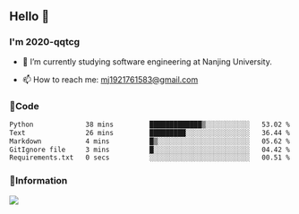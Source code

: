 ## Hello 👋


### I'm 2020-qqtcg

- 🔭 I’m currently studying software engineering at Nanjing University. 
<!-- - 🌱 I’m currently learning MLsys and -->
<!-- - 👯 I’m looking to collaborate on ... -->
<!-- - 🤔 I’m looking for help with ... -->
<!-- - 💬 Ask me about ... -->
- 📫 How to reach me: mj1921761583@gmail.com
<!-- - 😄 Pronouns: ... -->
<!-- - ⚡ Fun fact: ... -->

### 🌱Code
<!--START_SECTION:waka-->

```txt
Python             38 mins         █████████████▒░░░░░░░░░░░   53.02 %
Text               26 mins         █████████░░░░░░░░░░░░░░░░   36.44 %
Markdown           4 mins          █▒░░░░░░░░░░░░░░░░░░░░░░░   05.62 %
GitIgnore file     3 mins          █░░░░░░░░░░░░░░░░░░░░░░░░   04.42 %
Requirements.txt   0 secs          ░░░░░░░░░░░░░░░░░░░░░░░░░   00.51 %
```

<!--END_SECTION:waka-->

### 💬Information
![](https://github-readme-stats.vercel.app/api?username=2020-qqtcg&theme=buefy&hide_border=false)


<!-- <div align="center"> <img src="https://github-readme-activity-graph.vercel.app/graph?username=2020-qqtcg&theme=minimal" /> </div> -->


